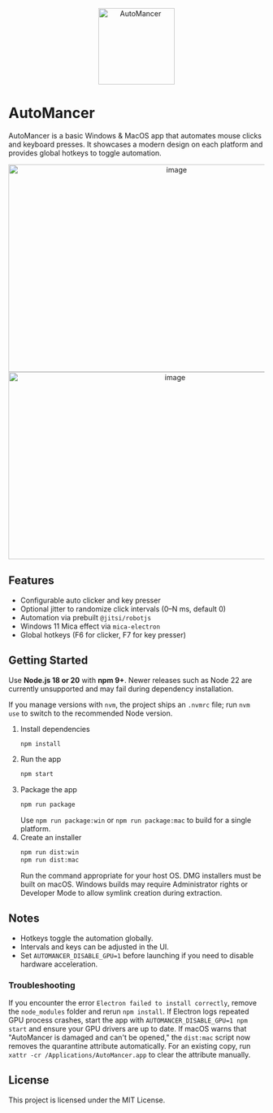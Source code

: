<p align="center">
   <img width="150" alt="AutoMancer" src="https://github.com/user-attachments/assets/f5ebac14-0e91-4a38-bcc5-51a28243f47b" />
</p>

# AutoMancer

AutoMancer is a basic Windows & MacOS app that automates mouse clicks and keyboard presses.
It showcases a modern design on each platform and provides global hotkeys to toggle automation.

<p align="center">
   <img width="646" height="408" alt="image" src="https://github.com/user-attachments/assets/c443d2d2-a4cf-403f-91e4-a5c5694bee9c" />
   <img width="640" height="368" alt="image" src="https://github.com/user-attachments/assets/0f45aaf9-2a3c-409b-8906-4def05e63e35" />
</p>

## Features

- Configurable auto clicker and key presser
- Optional jitter to randomize click intervals (0–N ms, default 0)
- Automation via prebuilt `@jitsi/robotjs`
- Windows 11 Mica effect via `mica-electron`
- Global hotkeys (F6 for clicker, F7 for key presser)

## Getting Started

Use **Node.js 18 or 20** with **npm 9+**. Newer releases such as Node 22 are currently unsupported and may fail during dependency installation.

If you manage versions with `nvm`, the project ships an `.nvmrc` file; run `nvm use` to switch to the recommended Node version.

1. Install dependencies
   ```bash
   npm install
   ```
2. Run the app
   ```bash
   npm start
   ```
3. Package the app
   ```bash
   npm run package
   ```
   Use `npm run package:win` or `npm run package:mac` to build for a single platform.
4. Create an installer
   ```bash
   npm run dist:win
   npm run dist:mac
   ```
   Run the command appropriate for your host OS. DMG installers must be built on macOS.
   Windows builds may require Administrator rights or Developer Mode to allow symlink creation during extraction.

## Notes

- Hotkeys toggle the automation globally.
- Intervals and keys can be adjusted in the UI.
- Set `AUTOMANCER_DISABLE_GPU=1` before launching if you need to disable hardware acceleration.

### Troubleshooting

If you encounter the error `Electron failed to install correctly`, remove the `node_modules` folder and rerun `npm install`.
If Electron logs repeated GPU process crashes, start the app with `AUTOMANCER_DISABLE_GPU=1 npm start` and ensure your GPU drivers are up to date.
If macOS warns that "AutoMancer is damaged and can't be opened," the `dist:mac` script now removes the quarantine attribute automatically. For an existing copy, run `xattr -cr /Applications/AutoMancer.app` to clear the attribute manually.

## License

This project is licensed under the MIT License.
